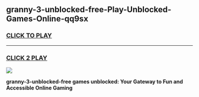 
## granny-3-unblocked-free-Play-Unblocked-Games-Online-qq9sx
<h3>
<a href="https://premium76.site?title=granny-3-unblocked-free&ref=25A">CLICK TO PLAY</a></h3>
<hr>

<h3>
<a href="https://premium76.site?title=granny-3-unblocked-free&ref=25A">CLICK 2 PLAY</a>
  
</h3>

<a href="https://premium76.site?title=granny-3-unblocked-free&ref=25A"><img src="https://clearcache.store/games.png"></a>


**granny-3-unblocked-free games unblocked: Your Gateway to Fun and Accessible Online Gaming**
